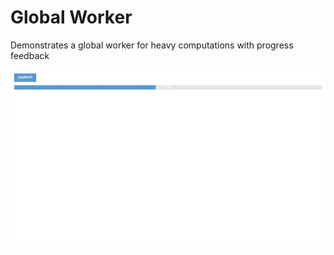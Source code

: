 # Global Worker
Demonstrates a global worker for heavy computations with progress feedback

![Screenshot](screenshot.webp)
